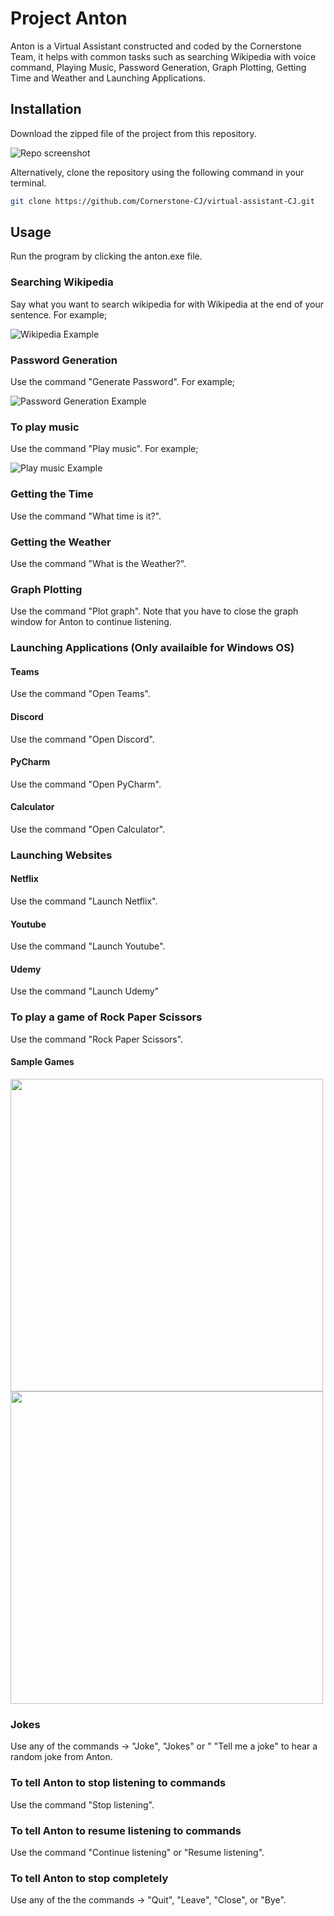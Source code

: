 # Project Anton

Anton is a Virtual Assistant constructed and coded by the Cornerstone Team, it helps with common tasks such as searching Wikipedia with voice command, Playing Music, Password Generation, Graph Plotting, Getting Time and Weather and Launching Applications.

## Installation

Download the zipped file of the project from this repository.

![Repo screenshot](images/github-download.png)

Alternatively, clone the repository using the following command in your terminal.

```bash
git clone https://github.com/Cornerstone-CJ/virtual-assistant-CJ.git
```

## Usage

Run the program by clicking the anton.exe file.

### Searching Wikipedia

Say what you want to search wikipedia for with Wikipedia at the end of your sentence. For example;

![Wikipedia Example](images/wikipedia.png)

### Password Generation

Use the command "Generate Password". For example;

![Password Generation Example](images/password.png)

### To play music

Use the command "Play music". For example;

![Play music Example](images/music.png)

### Getting the Time

Use the command "What time is it?".

### Getting the Weather

Use the command "What is the Weather?".

### Graph Plotting

Use the command "Plot graph". Note that you have to close the graph window for Anton to continue listening.

### Launching Applications (Only availaible for Windows OS)

#### Teams

Use the command "Open Teams".

#### Discord

Use the command "Open Discord".

#### PyCharm

Use the command "Open PyCharm".

#### Calculator

Use the command "Open Calculator".

### Launching Websites

#### Netflix

Use the command "Launch Netflix".

#### Youtube

Use the command "Launch Youtube".

#### Udemy

Use the command "Launch Udemy"

### To play a game of Rock Paper Scissors

Use the command "Rock Paper Scissors".

#### Sample Games

<img src="images/rock-paper-scissors1.png" width="500">
<img src="images/rock-paper-scissors2.png" width="500">

### Jokes

Use any of the commands -> "Joke", "Jokes" or " "Tell me a joke" to hear a random joke from Anton.

### To tell Anton to stop listening to commands

Use the command "Stop listening".

### To tell Anton to resume listening to commands

Use the command "Continue listening" or "Resume listening".

### To tell Anton to stop completely

Use any of the the commands -> "Quit", "Leave", "Close", or "Bye".
